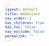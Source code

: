 ```yaml
---
layout: default
title: Wabbajack
nav_order: 3
has_children: true
has_toc: false
nav_exclude: false
permalink: ""
---
```

